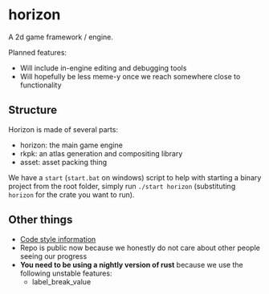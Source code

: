 # horizon
A 2d game framework / engine.

Planned features:
- Will include in-engine editing and debugging tools
- Will hopefully be less meme-y once we reach somewhere close to functionality

## Structure
Horizon is made of several parts:
- horizon: the main game engine
- rkpk: an atlas generation and compositing library
- asset: asset packing thing

We have a `start` (`start.bat` on windows) script to help with starting a binary project from the root folder, simply run `./start horizon` (substituting `horizon` for the crate you want to run).

## Other things

- [Code style information](./style_guide.md)
- Repo is public now because we honestly do not care about other people seeing our progress
- **You need to be using a nightly version of rust** because we use the following unstable features:
  - label_break_value
